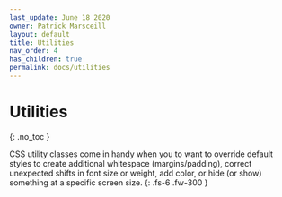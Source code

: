 ```yaml
---
last_update: June 18 2020
owner: Patrick Marsceill
layout: default
title: Utilities
nav_order: 4
has_children: true
permalink: docs/utilities
---
```


# Utilities
{: .no_toc }

CSS utility classes come in handy when you to want to override default styles to create additional whitespace (margins/padding), correct unexpected shifts in font size or weight, add color, or hide (or show) something at a specific screen size.
{: .fs-6 .fw-300 }
